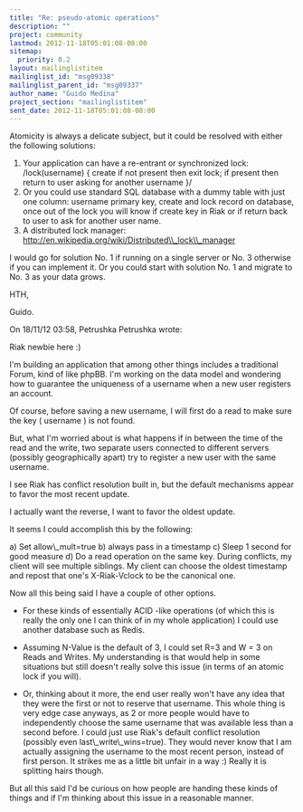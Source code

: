```yaml
---
title: "Re: pseudo-atomic operations"
description: ""
project: community
lastmod: 2012-11-18T05:01:08-08:00
sitemap:
  priority: 0.2
layout: mailinglistitem
mailinglist_id: "msg09338"
mailinglist_parent_id: "msg09337"
author_name: "Guido Medina"
project_section: "mailinglistitem"
sent_date: 2012-11-18T05:01:08-08:00
---
```



Atomicity is always a delicate subject, but it could be resolved with 
either the following solutions:


1. Your application can have a re-entrant or synchronized lock:
 /lock(username) { create if not present then exit lock; if present
 then return to user asking for another username }/
2. Or you could use standard SQL database with a dummy table with just
 one column: username primary key, create and lock record on
 database, once out of the lock you will know if create key in Riak
 or if return back to user to ask for another user name.
3. A distributed lock manager:
 http://en.wikipedia.org/wiki/Distributed\\_lock\\_manager

I would go for solution No. 1 if running on a single server or No. 3 
otherwise if you can implement it. Or you could start with solution No. 
1 and migrate to No. 3 as your data grows.


HTH,

Guido.


On 18/11/12 03:58, Petrushka Petrushka wrote:

Riak newbie here :)

I'm building an application that among other things includes a 
traditional Forum, kind of like phpBB. I'm working on the data model 
and wondering how to guarantee the uniqueness of a username when a new 
user registers an account.


Of course, before saving a new username, I will first do a read to 
make sure the key ( username ) is not found.


But, what I'm worried about is what happens if in between the time of 
the read and the write, two separate users connected to different 
servers (possibly geographically apart) try to register a new user 
with the same username.


I see Riak has conflict resolution built in, but the default 
mechanisms appear to favor the most recent update.


I actually want the reverse, I want to favor the oldest update.

It seems I could accomplish this by the following:

a) Set allow\\_mult=true
b) always pass in a timestamp
c) Sleep 1 second for good measure
d) Do a read operation on the same key. During conflicts, my client 
will see multiple siblings. My client can choose the oldest timestamp 
and repost that one's X-Riak-Vclock to be the canonical one.

Now all this being said I have a couple of other options.

- For these kinds of essentially ACID -like operations (of which this 
is really the only one I can think of in my whole application) I could 
use another database such as Redis.


- Assuming N-Value is the default of 3, I could set R=3 and W = 3 on 
Reads and Writes. My understanding is that would help in some 
situations but still doesn't really solve this issue (in terms of an 
atomic lock if you will).


- Or, thinking about it more, the end user really won't have any idea 
that they were the first or not to reserve that username. This whole 
thing is very edge case anyways, as 2 or more people would have 
to independently choose the same username that was available less than 
a second before. I could just use Riak's default conflict resolution 
(possibly even last\\_write\\_wins=true). They would never know that I 
am actually assigning the username to the most recent person, instead 
of first person. It strikes me as a little bit unfair in a way :) 
 Really it is splitting hairs though.


But all this said I'd be curious on how people are handing these kinds 
of things and if I'm thinking about this issue in a reasonable manner.
